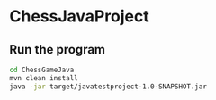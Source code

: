 # ChessJavaProject

## Run the program
```sh
cd ChessGameJava
mvn clean install
java -jar target/javatestproject-1.0-SNAPSHOT.jar
```
